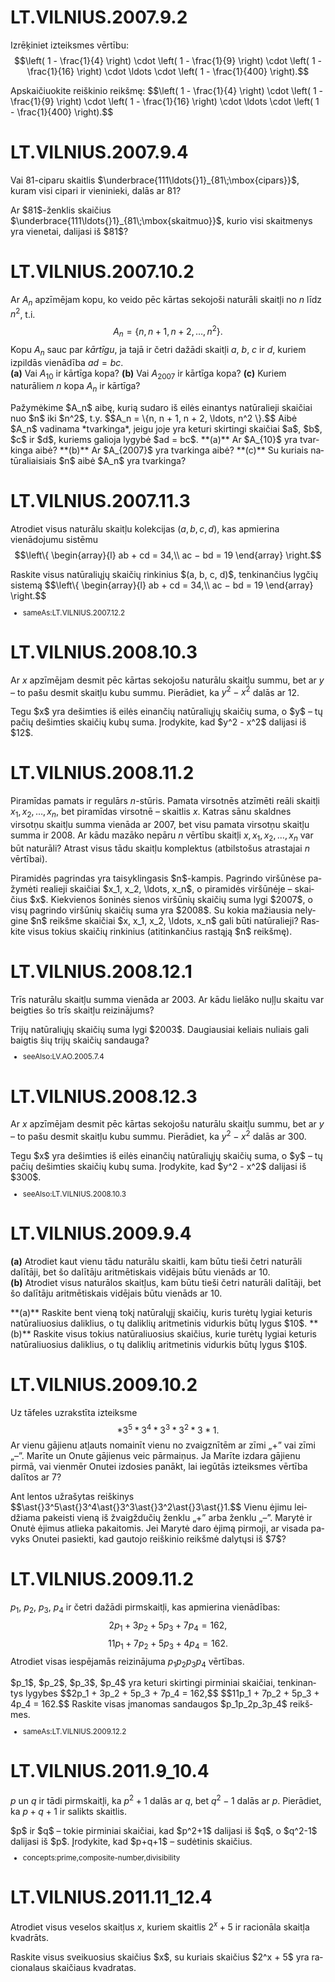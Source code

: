 # <lo-sample/> LT.VILNIUS.2007.9.2

Izrēķiniet izteiksmes vērtību: 
$$\left( 1 - \frac{1}{4} \right) \cdot
\left( 1 - \frac{1}{9} \right) \cdot
\left( 1 - \frac{1}{16} \right) \cdot \ldots \cdot
\left( 1 - \frac{1}{400} \right).$$


<text lang="lt">
Apskaičiuokite reiškinio reikšmę:
$$\left( 1 - \frac{1}{4} \right) \cdot
\left( 1 - \frac{1}{9} \right) \cdot
\left( 1 - \frac{1}{16} \right) \cdot \ldots \cdot
\left( 1 - \frac{1}{400} \right).$$
</text>



# <lo-sample/> LT.VILNIUS.2007.9.4

Vai $81$-ciparu skaitlis $\underbrace{111\ldots{}1}_{81\;\mbox{cipars}}$, 
kuram visi cipari ir vieninieki, dalās ar $81$?

<text lang="lt">
Ar $81$-ženklis skaičius $\underbrace{111\ldots{}1}_{81\;\mbox{skaitmuo}}$, 
kurio visi skaitmenys yra vienetai, dalijasi iš $81$?
</text>



# <lo-sample/> LT.VILNIUS.2007.10.2

Ar $A_n$ apzīmējam kopu, ko veido pēc kārtas sekojoši naturāli
skaitļi no $n$ līdz $n^2$, t.i.
$$A_n = \{n, n + 1, n + 2, \ldots, n^2 \}.$$
Kopu $A_n$ sauc par *kārtīgu*, ja tajā ir 
četri dažādi skaitļi $a$, $b$, $c$ ir $d$, kuriem
izpildās vienādība $ad = bc$.  
**(a)** Vai $A_{10}$ ir kārtīga kopa?
**(b)** Vai $A_{2007}$ ir kārtīga kopa?
**(c)** Kuriem naturāliem $n$ kopa $A_n$ ir kārtīga?


<text lang="lt">
Pažymėkime $A_n$ aibę, kurią sudaro iš eilės einantys natūralieji 
skaičiai nuo $n$ iki $n^2$, t.y.
$$A_n = \{n, n + 1, n + 2, \ldots, n^2 \}.$$
Aibė $A_n$ vadinama *tvarkinga*, jeigu joje yra 
keturi skirtingi skaičiai $a$, $b$, $c$ ir $d$, kuriems
galioja lygybė $ad = bc$.  
**(a)** Ar $A_{10}$ yra tvarkinga aibė?
**(b)** Ar $A_{2007}$ yra tvarkinga aibė?
**(c)** Su kuriais natūraliaisiais $n$ aibė $A_n$ yra tvarkinga?
</text>



# <lo-sample/> LT.VILNIUS.2007.11.3

Atrodiet visus naturālu skaitļu kolekcijas $(a, b, c, d)$, 
kas apmierina vienādojumu sistēmu
$$\left\{ \begin{array}{l}
ab + cd = 34,\\
ac − bd = 19
\end{array} \right.$$

<text lang="lt">
Raskite visus natūraliųjų skaičių rinkinius $(a, b, c, d)$, 
tenkinančius lygčių sistemą
$$\left\{ \begin{array}{l}
ab + cd = 34,\\
ac − bd = 19
\end{array} \right.$$
</text>

<small>

* sameAs:LT.VILNIUS.2007.12.2

</small>



# <lo-sample/> LT.VILNIUS.2008.10.3

Ar $x$ apzīmējam desmit pēc kārtas sekojošu naturālu skaitļu 
summu, bet ar $y$ – to pašu desmit skaitļu kubu summu. 
Pierādiet, ka $y^2 - x^2$ dalās ar $12$.

<text lang="lt">
Tegu $x$ yra dešimties iš eilės einančių natūraliųjų skaičių suma, 
o $y$ – tų pačių dešimties skaičių kubų suma. 
Įrodykite, kad $y^2 - x^2$ dalijasi iš $12$.
</text>



# <lo-sample/> LT.VILNIUS.2008.11.2

Piramīdas pamats ir regulārs $n$-stūris. 
Pamata virsotnēs atzīmēti reāli skaitļi 
$x_1, x_2, \ldots, x_n$, bet piramīdas virsotnē – 
skaitlis $x$. Katras sānu skaldnes virsotņu 
skaitļu summa vienāda ar $2007$, bet visu 
pamata virsotņu skaitļu summa ir $2008$. 
Ar kādu mazāko nepāru $n$ vērtību skaitļi 
$x, x_1, x_2, \ldots, x_n$ var būt naturāli? 
Atrast visus tādu skaitļu komplektus 
(atbilstošus atrastajai $n$ vērtībai). 

<text lang="lt">
Piramidės pagrindas yra taisyklingasis $n$-kampis. 
Pagrindo viršūnėse pažymėti realieji skaičiai 
$x_1, x_2, \ldots, x_n$, o piramidės viršūnėje – 
skaičius $x$. Kiekvienos šoninės sienos
viršūnių skaičių suma lygi $2007$, o visų pagrindo 
viršūnių skaičių suma yra $2008$. Su kokia mažiausia 
nelygine $n$ reikšme skaičiai $x, x_1, x_2, \ldots, x_n$ 
gali būti natūralieji? Raskite
visus tokius skaičių rinkinius 
(atitinkančius rastąją $n$ reikšmę).
</text>



# <lo-sample/> LT.VILNIUS.2008.12.1

Trīs naturālu skaitļu summa vienāda ar $2003$. 
Ar kādu lielāko nuļļu skaitu var beigties šo 
trīs skaitļu reizinājums?

<text lang="lt">
Trijų natūraliųjų skaičių suma lygi $2003$. 
Daugiausiai keliais nuliais gali baigtis šių
trijų skaičių sandauga?
</text>


<small>

* seeAlso:LV.AO.2005.7.4

</small>



# <lo-sample/> LT.VILNIUS.2008.12.3

Ar $x$ apzīmējam desmit pēc kārtas sekojošu naturālu skaitļu 
summu, bet ar $y$ – to pašu desmit skaitļu kubu summu. 
Pierādiet, ka $y^2 - x^2$ dalās ar $300$.

<text lang="lt">
Tegu $x$ yra dešimties iš eilės einančių 
natūraliųjų skaičių suma, 
o $y$ – tų pačių dešimties skaičių kubų suma. 
Įrodykite, kad $y^2 - x^2$ dalijasi iš $300$.
</text>


<small>

* seeAlso:LT.VILNIUS.2008.10.3

</small>



# <lo-sample/> LT.VILNIUS.2009.9.4

**(a)** Atrodiet kaut vienu tādu naturālu skaitli, 
kam būtu tieši četri naturāli dalītāji, bet šo 
dalītāju aritmētiskais vidējais būtu vienāds ar $10$.  
**(b)** Atrodiet visus naturālos skaitļus, kam būtu tieši četri 
naturāli dalītāji, bet šo dalītāju aritmētiskais 
vidējais būtu vienāds ar $10$.


<text lang="lt">
**(a)** Raskite bent vieną tokį natūralųjį skaičių, 
kuris turėtų lygiai keturis natūraliuosius daliklius, 
o tų daliklių aritmetinis vidurkis būtų lygus $10$.  
**(b)** Raskite visus tokius natūraliuosius skaičius, 
kurie turėtų lygiai keturis natūraliuosius daliklius, 
o tų daliklių aritmetinis vidurkis būtų lygus $10$.
</text>







# <lo-sample/> LT.VILNIUS.2009.10.2

Uz tāfeles uzrakstīta izteiksme
$$\ast{}3^5\ast{}3^4\ast{}3^3\ast{}3^2\ast{}3\ast{}1.$$
Ar vienu gājienu atļauts nomainīt vienu no zvaigznītēm ar 
zīmi „+” vai zīmi „–”. Marīte
un Onute gājienus veic pārmaiņus.
Ja Marīte izdara gājienu pirmā, vai vienmēr Onutei izdosies panākt, 
lai iegūtās izteiksmes vērtība dalītos ar $7$?


<text lang="lt">
Ant lentos užrašytas reiškinys
$$\ast{}3^5\ast{}3^4\ast{}3^3\ast{}3^2\ast{}3\ast{}1.$$
Vienu ėjimu leidžiama pakeisti vieną iš žvaigždučių ženklu 
„+” arba ženklu „–”. Marytė
ir Onutė ėjimus atlieka pakaitomis. 
Jei Marytė daro ėjimą pirmoji, ar visada pavyks
Onutei pasiekti, kad gautojo reiškinio reikšmė dalytųsi iš $7$?
</text>






# <lo-sample/> LT.VILNIUS.2009.11.2

$p_1$, $p_2$, $p_3$, $p_4$ ir četri dažādi pirmskaitļi, kas apmierina vienādības:
$$2p_1 + 3p_2 + 5p_3 + 7p_4 = 162,$$
$$11p_1 + 7p_2 + 5p_3 + 4p_4 = 162.$$
Atrodiet visas iespējamās reizinājuma $p_1p_2p_3p_4$ vērtības.


<text lang="lt">
$p_1$, $p_2$, $p_3$, $p_4$ yra keturi skirtingi pirminiai skaičiai, tenkinantys lygybes
$$2p_1 + 3p_2 + 5p_3 + 7p_4 = 162,$$
$$11p_1 + 7p_2 + 5p_3 + 4p_4 = 162.$$
Raskite visas įmanomas sandaugos $p_1p_2p_3p_4$ reikšmes.
</text>


<small>

* sameAs:LT.VILNIUS.2009.12.2

</small>






# <lo-sample/> LT.VILNIUS.2011.9_10.4

$p$ un $q$ ir tādi pirmskaitļi, ka 
$p^2+1$ dalās ar $q$, bet $q^2-1$ dalās
ar $p$. Pierādiet, ka $p+q+1$ ir salikts skaitlis.

<text lang="lt">
$p$ ir $q$ – tokie pirminiai skaičiai, kad 
$p^2+1$ dalijasi iš $q$, o $q^2-1$ dalijasi
iš $p$. Įrodykite, kad $p+q+1$ – sudėtinis skaičius.
</text>

<small>

* concepts:prime,composite-number,divisibility

</small>



# <lo-sample/> LT.VILNIUS.2011.11_12.4

Atrodiet visus veselos skaitļus $x$, 
kuriem skaitlis $2^x + 5$ ir
racionāla skaitļa kvadrāts.

<text lang="lt">
Raskite visus sveikuosius skaičius $x$, 
su kuriais skaičius $2^x + 5$ yra
racionalaus skaičiaus kvadratas.
</text>

